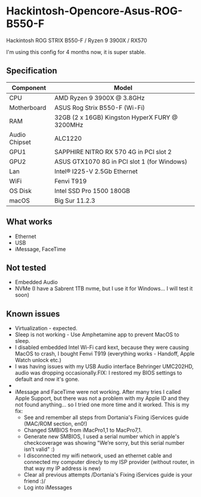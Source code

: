 # Hackintosh-Opencore-Asus-ROG-B550-F
Hackintosh ROG STRIX B550-F / Ryzen 9 3900X / RX570

I'm using this config for 4 months now, it is super stable. 

## Specification

| **Component** | **Model** |
| ------------- | --------- |
| CPU | AMD Ryzen 9 3900X @ 3.8GHz |
| Motherboard | ASUS Rog Strix B550-F (Wi-Fi) |
| RAM | 32GB (2 x 16GB) Kingston HyperX FURY @ 3200MHz |
| Audio Chipset | ALC1220 |
| GPU1 | SAPPHIRE NITRO RX 570 4G in PCI slot 2|
| GPU2 | ASUS GTX1070 8G in PCI slot 1 (for Windows)|
| Lan |  Intel® I225-V 2.5Gb Ethernet |
| WiFi |  Fenvi T919 |
| OS Disk | Intel SSD Pro 1500 180GB |
| macOS | Big Sur 11.2.3 |

## What works

- Ethernet
- USB
- iMessage, FaceTime

## Not tested

- Embedded Audio
- NVMe (I have a Sabrent 1TB nvme, but I use it for Windows... I will test it soon)

## Known issues
- Virtualization - expected.
- Sleep is not working - Use Amphetamine app to prevent MacOS to sleep. 
- I disabled embedded Intel Wi-Fi card kext, because they were causing MacOS to crash, I bought Fenvi T919 (everything works - Handoff, Apple Watch unlock etc.)
- I was having issues with my USB Audio interface Behringer UMC202HD, audio was dropping occasionally.FIX: I restored my BIOS settings to default and now it's gone. 
- 
- iMessage and FaceTime were not working. After many tries I called Apple Support, but there was not a problem with my Apple ID and they not found anything... so I tried one more time and it worked. This is my fix:
  -  See and remember all steps from Dortania's Fixing iServices guide (MAC/ROM section, en0!)
  -  Changed SMBIOS from iMacPro1,1 to MacPro7,1. 
  -  Generate new SMBIOS, I used a serial number which in apple's checkcoverage was showing "We’re sorry, but this serial number isn’t valid" :) 
  -  I disconnected my wifi network, used an ethernet cable and connected my computer direcly to my ISP provider (without router, in that way my IP address is new)
  -  Clear all previous attempts /Dortania's Fixing iServices guide is your friend :)/
  -  Log into iMessages

